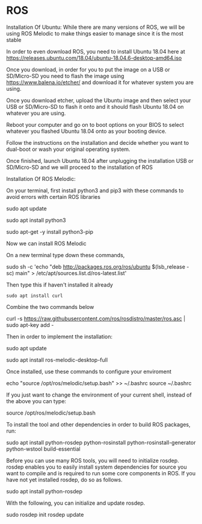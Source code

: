 # ROS
Installation Of Ubuntu:
While there are many versions of ROS, we will be using ROS Melodic to make things easier to manage since it is the most stable

In order to even download ROS, you need to install Ubuntu 18.04 here at https://releases.ubuntu.com/18.04/ubuntu-18.04.6-desktop-amd64.iso 

Once you download, in order for you to put the image on a USB or SD/Micro-SD you need to flash the image using https://www.balena.io/etcher/ and download it for whatever system you are using.

Once you download etcher, upload the Ubuntu image and then select your USB or SD/Micro-SD to flash it onto and it should flash Ubuntu 18.04 on whatever you are using.

Reboot your computer and go on to boot options on your BIOS to select whatever you flashed Ubuntu 18.04 onto as your booting device.

Follow the instructions on the installation and decide whether you want to dual-boot or wash your original operating system.

Once finished, launch Ubuntu 18.04 after unplugging the installation USB or SD/Micro-SD and we will proceed to the installation of ROS

Installation Of ROS Melodic:

On your terminal, first install python3 and pip3 with these commands to avoid errors with certain ROS libraries

sudo apt update

sudo apt install python3

sudo apt-get -y install python3-pip

Now we can install ROS Melodic

On a new terminal type down these commands,

sudo sh -c 'echo "deb http://packages.ros.org/ros/ubuntu $(lsb_release -sc) main" > /etc/apt/sources.list.d/ros-latest.list'

Then type this if haven't installed it already
```
sudo apt install curl
```
Combine the two commands below

curl -s https://raw.githubusercontent.com/ros/rosdistro/master/ros.asc | sudo apt-key add -

Then in order to implement the installation:

sudo apt update

sudo apt install ros-melodic-desktop-full

Once installed, use these commands to configure your enviroment

echo "source /opt/ros/melodic/setup.bash" >> ~/.bashrc
source ~/.bashrc

If you just want to change the environment of your current shell, instead of the above you can type:

source /opt/ros/melodic/setup.bash

To install the tool and other dependencies in order to build ROS packages, run:

sudo apt install python-rosdep python-rosinstall python-rosinstall-generator python-wstool build-essential

Before you can use many ROS tools, you will need to initialize rosdep. rosdep enables you to easily install system dependencies for source you want to compile and is required to run some core components in ROS. If you have not yet installed rosdep, do so as follows.

sudo apt install python-rosdep

With the following, you can initialize and update rosdep.

sudo rosdep init
rosdep update



